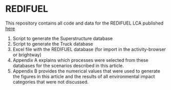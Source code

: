 # REDIFUEL

This repository contains all code and data for the REDIFUEL LCA published [here](https://doi.org/10.1016/j.apenergy.2023.120834)

1. Script to generate the Superstructure database
2. Script to generate the Truck database
3. Excel file with the REDIFUEL database (for import in the activity-browser or brightway)
4. Appendix A explains which processes were selected from these databases for the scenarios described in this article.
5. Appendix B provides the numerical values that were used to generate the figures in this article and the results of all environmental impact
categories that were not discussed.
